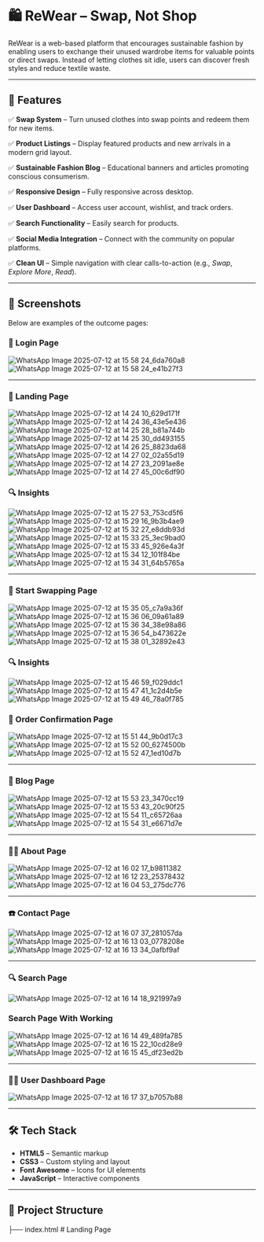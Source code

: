 # 🛍️ ReWear – Swap, Not Shop

ReWear is a web-based platform that encourages sustainable fashion by enabling users to exchange their unused wardrobe items for valuable points or direct swaps. Instead of letting clothes sit idle, users can discover fresh styles and reduce textile waste.

---

## 🌟 Features

✅ **Swap System** – Turn unused clothes into swap points and redeem them for new items.

✅ **Product Listings** – Display featured products and new arrivals in a modern grid layout.

✅ **Sustainable Fashion Blog** – Educational banners and articles promoting conscious consumerism.

✅ **Responsive Design** – Fully responsive across desktop.

✅ **User Dashboard** – Access user account, wishlist, and track orders.

✅ **Search Functionality** – Easily search for products.

✅ **Social Media Integration** – Connect with the community on popular platforms.

✅ **Clean UI** – Simple navigation with clear calls-to-action (e.g., *Swap*, *Explore More*, *Read*).

---

## 📸 Screenshots

Below are examples of the outcome pages:

### 🔐 Login Page
![WhatsApp Image 2025-07-12 at 15 58 24_6da760a8](https://github.com/user-attachments/assets/dbef1e7c-9899-463e-9b5a-67e875ff00b2)
![WhatsApp Image 2025-07-12 at 15 58 24_e41b27f3](https://github.com/user-attachments/assets/18fc7b5a-bbfc-4179-92a7-074cb0df6b15)

---

### 🎯 Landing Page
![WhatsApp Image 2025-07-12 at 14 24 10_629d171f](https://github.com/user-attachments/assets/b3ae8dbc-a7ae-4d6a-b9d3-4b8be5719234)
![WhatsApp Image 2025-07-12 at 14 24 36_43e5e436](https://github.com/user-attachments/assets/14785f9e-76a2-4d11-8f79-acdc124207ee)
![WhatsApp Image 2025-07-12 at 14 25 28_b81a744b](https://github.com/user-attachments/assets/9ea91d5c-2d1e-4564-b9fe-a8c1a56f2d80)
![WhatsApp Image 2025-07-12 at 14 25 30_dd493155](https://github.com/user-attachments/assets/a57a9d1b-f43f-4a0f-8363-4018ebde1218)
![WhatsApp Image 2025-07-12 at 14 26 25_8823da68](https://github.com/user-attachments/assets/48a34f6b-3deb-4ec3-8531-ae4a22fa2c66)
![WhatsApp Image 2025-07-12 at 14 27 02_02a55d19](https://github.com/user-attachments/assets/1aa26edc-0d99-4c54-a32f-a4a8216c2c1a)
![WhatsApp Image 2025-07-12 at 14 27 23_2091ae8e](https://github.com/user-attachments/assets/bf6382e8-9328-4d91-a0af-113246752849)
![WhatsApp Image 2025-07-12 at 14 27 45_00c6df90](https://github.com/user-attachments/assets/00040c49-adcb-49e6-b418-15ded19ace04)

### 🔍 Insights
![WhatsApp Image 2025-07-12 at 15 27 53_753cd5f6](https://github.com/user-attachments/assets/4cbe3650-444a-41a3-9012-30d061083952)
![WhatsApp Image 2025-07-12 at 15 29 16_9b3b4ae9](https://github.com/user-attachments/assets/0a3c3435-a55b-4517-8863-e1fb149471e5)
![WhatsApp Image 2025-07-12 at 15 32 27_e8ddb93d](https://github.com/user-attachments/assets/cf9114ea-6a2b-409e-aa45-1202824b6825)
![WhatsApp Image 2025-07-12 at 15 33 25_3ec9bad0](https://github.com/user-attachments/assets/abfb3f1e-069f-4dde-9a8e-2e1ce7acbdc6)
![WhatsApp Image 2025-07-12 at 15 33 45_926e4a3f](https://github.com/user-attachments/assets/d798ba66-d995-40c3-b670-f395bd48e9ed)
![WhatsApp Image 2025-07-12 at 15 34 12_101f84be](https://github.com/user-attachments/assets/06a1c407-8d97-44d3-8271-b87c33bc989d)
![WhatsApp Image 2025-07-12 at 15 34 31_64b5765a](https://github.com/user-attachments/assets/036ec622-b5d6-4415-a43c-e24922afa730)

---

### 👕 Start Swapping Page
![WhatsApp Image 2025-07-12 at 15 35 05_c7a9a36f](https://github.com/user-attachments/assets/e2393d54-eedc-4d88-8e95-adfcb9a9352f)
![WhatsApp Image 2025-07-12 at 15 36 06_09a61a89](https://github.com/user-attachments/assets/0777fdf8-3633-4d6b-84ed-f35a80bd48a9)
![WhatsApp Image 2025-07-12 at 15 36 34_38e98a86](https://github.com/user-attachments/assets/ca44f006-e0c7-4e08-8f17-eb9471983cc7)
![WhatsApp Image 2025-07-12 at 15 36 54_b473622e](https://github.com/user-attachments/assets/69a44e07-b797-4677-8cce-d4b591e461cf)
![WhatsApp Image 2025-07-12 at 15 38 01_32892e43](https://github.com/user-attachments/assets/5f277381-ff1c-45dc-a187-afc027d72858)

### 🔍 Insights
![WhatsApp Image 2025-07-12 at 15 46 59_f029ddc1](https://github.com/user-attachments/assets/ef011ea7-b990-45f4-a934-4fcef5bb5f34)
![WhatsApp Image 2025-07-12 at 15 47 41_1c2d4b5e](https://github.com/user-attachments/assets/c7b53a4c-c607-4f11-9590-a27a72505201)
![WhatsApp Image 2025-07-12 at 15 49 46_78a0f785](https://github.com/user-attachments/assets/7358950b-fa06-4ec3-a21a-1ae45adf2479)

### 📝 Order Confirmation Page
![WhatsApp Image 2025-07-12 at 15 51 44_9b0d17c3](https://github.com/user-attachments/assets/16491c69-f60b-4587-8764-21d0792f8200)
![WhatsApp Image 2025-07-12 at 15 52 00_6274500b](https://github.com/user-attachments/assets/22012311-4baf-43c1-b168-bf7333fc6ba6)
![WhatsApp Image 2025-07-12 at 15 52 47_1ed10d7b](https://github.com/user-attachments/assets/a65a7fcd-1edd-4e41-8f16-e7cbb51111a3)

---

###  📰 Blog Page
![WhatsApp Image 2025-07-12 at 15 53 23_3470cc19](https://github.com/user-attachments/assets/c5b3ce1a-60ec-42de-8281-037a2b99b012)
![WhatsApp Image 2025-07-12 at 15 53 43_20c90f25](https://github.com/user-attachments/assets/9adc67d7-e380-472c-89e6-7d654557df81)
![WhatsApp Image 2025-07-12 at 15 54 11_c65726aa](https://github.com/user-attachments/assets/bfa46279-4757-4bc4-8612-87b537b28ad7)
![WhatsApp Image 2025-07-12 at 15 54 31_e6671d7e](https://github.com/user-attachments/assets/ce91339e-8287-42e2-8b22-6d83d806f2cf)

---

### 🧑‍💻 About Page
![WhatsApp Image 2025-07-12 at 16 02 17_b9811382](https://github.com/user-attachments/assets/60455603-a704-4f90-b3e6-b0f1441382e8)
![WhatsApp Image 2025-07-12 at 16 12 23_25378432](https://github.com/user-attachments/assets/ff69a258-3190-4ae5-94d5-75f2bd29e1ac)
![WhatsApp Image 2025-07-12 at 16 04 53_275dc776](https://github.com/user-attachments/assets/7d805d98-9d87-4956-8c56-ee45950eb275)

---

### ☎️ Contact Page
![WhatsApp Image 2025-07-12 at 16 07 37_281057da](https://github.com/user-attachments/assets/b83b4215-69f9-45af-8348-9e3754e429be)
![WhatsApp Image 2025-07-12 at 16 13 03_0778208e](https://github.com/user-attachments/assets/b262a911-ea9e-4b83-820d-1960f579f8e1)
![WhatsApp Image 2025-07-12 at 16 13 34_0afbf9af](https://github.com/user-attachments/assets/53efb4eb-fd8a-4b55-8916-ba1a4a915259)

---

### 🔍 Search Page
![WhatsApp Image 2025-07-12 at 16 14 18_921997a9](https://github.com/user-attachments/assets/f9652a6b-2d5c-4a82-b893-05530f5e3c5a)

### Search Page With Working
![WhatsApp Image 2025-07-12 at 16 14 49_489fa785](https://github.com/user-attachments/assets/91fe316b-98bd-4be7-a375-dba2fd84f8e9)
![WhatsApp Image 2025-07-12 at 16 15 22_10cd28e9](https://github.com/user-attachments/assets/fff9004c-7334-4c3a-8334-51849bed997f)
![WhatsApp Image 2025-07-12 at 16 15 45_df23ed2b](https://github.com/user-attachments/assets/59655ea8-7487-48e6-9e01-04adc7fc9a20)

---

### 🧑‍💼 User Dashboard Page
![WhatsApp Image 2025-07-12 at 16 17 37_b7057b88](https://github.com/user-attachments/assets/41a213b3-ec6b-4b6d-b322-3f90e895135b)

---

## 🛠️ Tech Stack

- **HTML5** – Semantic markup
- **CSS3** – Custom styling and layout
- **Font Awesome** – Icons for UI elements
- **JavaScript** – Interactive components

---

## 📂 Project Structure

├── index.html # Landing Page
